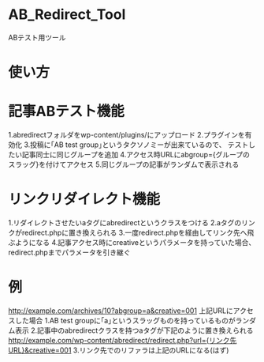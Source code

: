 # AB_Redirect_Tool
ABテスト用ツール

# 使い方
# 記事ABテスト機能
1.abredirectフォルダをwp-content/plugins/にアップロード
2.プラグインを有効化
3.投稿に｢AB test group｣というタクソノミーが出来ているので、
テストしたい記事同士に同じグループを追加
4.アクセス時URLにabgroup={グループのスラッグ}を付けてアクセス
5.同じグループの記事がランダムで表示される

# リンクリダイレクト機能
1.リダイレクトさせたいaタグにabredirectというクラスをつける
2.aタグのリンクがredirect.phpに置き換えられる
3.一度redirect.phpを経由してリンク先へ飛ぶようになる
4.記事アクセス時にcreativeというパラメータを持っていた場合、
redirect.phpまでパラメータを引き継ぐ

# 例
http://example.com/archives/10?abgroup=a&creative=001
上記URLにアクセスした場合
1.AB test groupに｢a｣というスラッグものを持っているものがランダム表示
2.記事中のabredirectクラスを持つaタグが下記のように置き換えられる
http://example.com/wp-content/abredirect/redirect.php?url={リンク先URL}&creative=001
3.リンク先でのリファラは上記のURLになる(はず)

